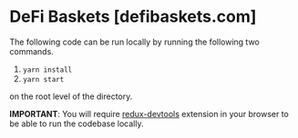 # DeFi Baskets [defibaskets.com]

The following code can be run locally by running the following two commands.

1. `yarn install`
2. `yarn start`

on the root level of the directory.

**IMPORTANT**: You will require [redux-devtools](https://github.com/zalmoxisus/redux-devtools-extension) extension in your browser to be able to run the codebase locally.